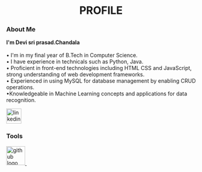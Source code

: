 <h1 align="center">PROFILE</h1>
<h3 align="left">About Me</h3>
<p align="left"><b>I'm Devi sri prasad.Chandala</b><br><br> • I'm in my final year of B.Tech in Computer Science.<br>• I have experience in technicals such as Python, Java.<br>• Proficient in front-end technologies including HTML CSS and JavaScript, strong understanding of web development frameworks.<br>•	Experienced in using MySQL for database management by enabling CRUD operations.<br>
•Knowledgeable in Machine Learning concepts and applications for data recognition.
</p>
<a href="https://www.linkedin.com/in/devisriprasad-chandala-031a70257?utm_source=share&utm_campaign=share_via&utm_content=profile&utm_medium=android_app">
    <img src="https://img.shields.io/static/v1?message=LinkedIn&logo=linkedin&label=&color=0077B5&logoColor=white&labelColor" height="40" alt="linkedin logo"  />
  </a>
<h3 align="left">Tools</h3>
<div align="left">
  <a href="https://github.com/prasad12316">
  <img src="https://cdn.jsdelivr.net/gh/devicons/devicon/icons/github/github-original-wordmark.svg" height="50" alt="github logo"/>
  <img width="15" />
  
</div>
